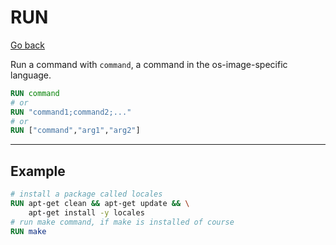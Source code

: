 # RUN

[Go back](..#most-used-instructions)

Run a command with ``command``, a command in the os-image-specific language.

```dockerfile
RUN command
# or
RUN "command1;command2;..."
# or
RUN ["command","arg1","arg2"]
```

<hr class="sl">

## Example

```dockerfile
# install a package called locales
RUN apt-get clean && apt-get update && \
    apt-get install -y locales
# run make command, if make is installed of course
RUN make
```